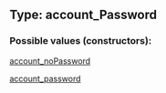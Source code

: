 ## Type: account\_Password  

### Possible values (constructors):

[account\_noPassword](../constructors/account\_noPassword.md)  

[account\_password](../constructors/account\_password.md)  

